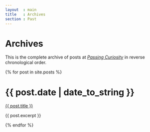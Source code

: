 ```yaml
---
layout  : main
title   : Archives
section : Past
---
```


Archives
========

This is the complete archive of posts at *[Passing Curiosity](/)* in
reverse chronological order.

{% for post in site.posts %}
<div class="section list">
  <h1>{{ post.date | date_to_string }}</h1>
  <p class="line">
    <a class="title" href="{{ post.url }}">{{ post.title }}</a>
  </p>
  <p class="excerpt">{{ post.excerpt }}</p>
</div>
{% endfor %}
